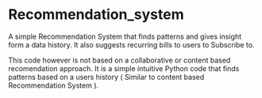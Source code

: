 # Recommendation_system
A simple Recommendation System that finds patterns and gives insight form a data history. It also suggests recurring bills to users to Subscribe to.

This code however is not based on a collaborative or content based recomendation approach. It is a simple intuitive Python code that finds patterns based on a users history ( Similar to content based Recommendation System ).
